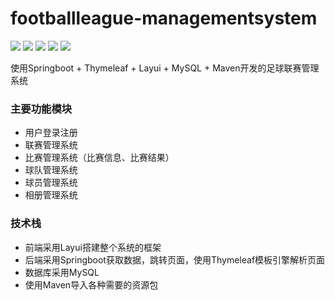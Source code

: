 # footballleague-managementsystem

![](https://img.shields.io/badge/uses-SprintBoot-6db33f?logo=Spring&logoColor=white) ![](https://img.shields.io/badge/uses-Thymeleaf-0d5f0f?logoColor=white) ![](https://img.shields.io/badge/uses-MySQL-f29110?logo=MySQL&logoColor=white) ![](https://img.shields.io/badge/uses-Maven-9e2166?logo=Apache%20Maven&logoColor=white) ![](https://img.shields.io/badge/uses-Layui-393d49?logoColor=white)

使用Springboot + Thymeleaf + Layui + MySQL + Maven开发的足球联赛管理系统

### 主要功能模块
* 用户登录注册
* 联赛管理系统
* 比赛管理系统（比赛信息、比赛结果）
* 球队管理系统
* 球员管理系统
* 相册管理系统

### 技术栈
* 前端采用Layui搭建整个系统的框架
* 后端采用Springboot获取数据，跳转页面，使用Thymeleaf模板引擎解析页面
* 数据库采用MySQL
* 使用Maven导入各种需要的资源包

